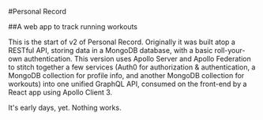 #Personal Record

##A web app to track running workouts

This is the start of v2 of Personal Record. Originally it was built atop a RESTful API, storing data in a MongoDB database, with a basic roll-your-own authentication. This version uses Apollo Server and Apollo Federation to stitch together a few services (Auth0 for authorization & authentication, a MongoDB collection for profile info, and another MongoDB collection for workouts) into one unified GraphQL API, consumed on the front-end by a React app using Apollo Client 3.

It's early days, yet. Nothing works.